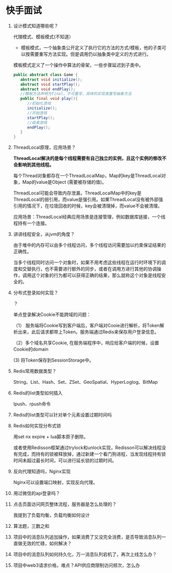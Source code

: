 # 快手面试

1. 设计模式知道哪些呢？

   代理模式、模板模式(不知道）

    - 模板模式，一个抽象类公开定义了执行它的方法的方式/模板，他的子类可以按需要重写方法实现。但是调用仍以抽象类中定义的方式进行。

   模板模式定义了一个操作中算法的骨架，一些步骤延迟到子类中。

    ```java
    public abstract class Game {
       abstract void initialize();
       abstract void startPlay();
       abstract void endPlay();
       //模板方法声明为final，不可重写，具体的实现类重写抽象方法
       public final void play(){ 
          //初始化游戏
          initialize(); 
          //开始游戏
          startPlay(); 
          //结束游戏
          endPlay();
       }
    }
    ```

2. ThreadLocal原理，应用场景？

   **ThreadLocal解决的是每个线程需要有自己独立的实例，且这个实例的修改不会影响到其他线程。**

   每个Thread对象都存在一个ThreadLocalMap，Map的key是ThreadLocal对象，Map的value是Object (需要被存储的值)。

   ThreadLocal可能会导致内存泄漏，ThreadLocalMap中的key是ThreadLocal的弱引用，而value是强引用。如果ThreadLocal没有被外部强引用的情况下，在垃圾回收的时候，key会被清理掉，而value不会被清理。

   应用场景：ThreadLocal经典应用场景是连接管理，例如数据库链接，一个线程持有一个连接。

3. 讲讲线程安全，从jvm的角度？

   由于堆中的内存可以由多个线程访问，多个线程访问需要加以约束保证结果的正确性。

   当多个线程同时访问一个对象时，如果不用考虑这些线程在运行时环境下的调度和交替执行，也不需要进行额外的同步，或者在调用方进行其他的协调操作，调用这个对象的行为都可以获得正确的结果，那么就称这个对象是线程安全的。

4. 分布式登录如何实现？

   ？

   单点登录解决Cookie不能跨域的问题：

   （1） 服务端将Cookie写到客户端后，客户端对Cooie进行解析，将Token解析出来，此后请求都带上Token。服务端通过Redis来保存用户登录信息。

   （2）多个域名共享Cookie, 在服务端程序中，响应给客户端的时候，设置Cookie的domain

   (3) 将Token保存到SessionStorage中。

5. Redis常用数据类型？

   String、List、Hash、Set、ZSet、GeoSpatial、HyperLoglog、BitMap

6. Redis的list类型如何插入

   lpush、rpush命令

7. Redis的list类型可以针对单个元素设置过期时间吗
8. Redis如何实现分布式锁

   用set nx expire + lua脚本原子删除。

   或者使用Redisson框架通过trylock和unlock实现，Redisson可以解决线程没有完成，而持有的锁被释放掉，通过新建一个看门狗进程，当发现线程持有锁时间未超过最长时间，可以进行延长锁的过期时间。

9. 反向代理知道吗，Nginx实现

   Nginx可以设置端口映射，实现反向代理。

10. 用过微信的api登录吗？
11. 点击页面访问网页整体流程，服务器是怎么处理的？

    我提到了负载均衡，负载均衡如何设计

12. 算法题，三数之和
13. 项目中的消息队列追加操作，如果消费了又没完全消费，是否导致消息队列一直做无效的忙碌，如何解决？
14. 项目中的消息队列如何持久化，万一消息队列宕机了，再次上线怎么办？
15. 项目中web3请求价格，难点？API供应商限制访问频次，怎么办